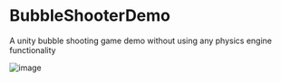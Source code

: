 # BubbleShooterDemo

A unity bubble shooting game demo without using any physics engine functionality

![image](https://github.com/lujian101/BubbleShooterDemo/tree/master/images/screenshot.png)
